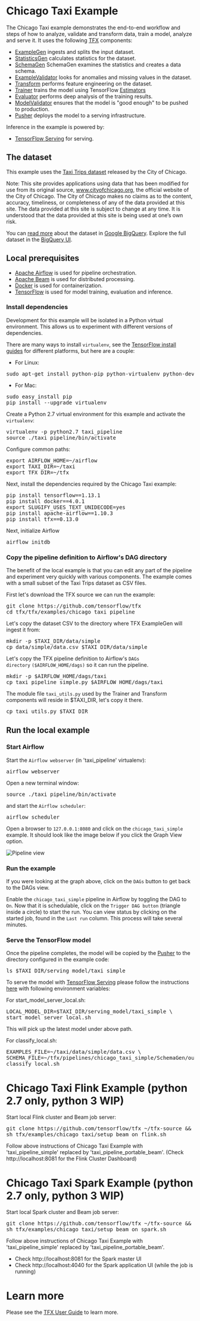 # Chicago Taxi Example

The Chicago Taxi example demonstrates the end-to-end workflow and steps of how
to analyze, validate and transform data, train a model, analyze and serve it. It
uses the following [TFX](https://www.tensorflow.org/tfx) components:

* [ExampleGen](https://github.com/tensorflow/tfx/blob/master/docs/guide/examplegen.md)
  ingests and splits the input dataset.
* [StatisticsGen](https://github.com/tensorflow/tfx/blob/master/docs/guide/statsgen.md)
  calculates statistics for the dataset.
* [SchemaGen](https://github.com/tensorflow/tfx/blob/master/docs/guide/schemagen.md)
  SchemaGen examines the statistics and creates a data schema.
* [ExampleValidator](https://github.com/tensorflow/tfx/blob/master/docs/guide/exampleval.md)
  looks for anomalies and missing values in the dataset.
* [Transform](https://github.com/tensorflow/tfx/blob/master/docs/guide/transform.md)
  performs feature engineering on the dataset.
* [Trainer](https://github.com/tensorflow/tfx/blob/master/docs/guide/trainer.md)
  trains the model using TensorFlow [Estimators](https://www.tensorflow.org/guide/estimators)
* [Evaluator](https://github.com/tensorflow/tfx/blob/master/docs/guide/evaluator.md)
  performs deep analysis of the training results.
* [ModelValidator](https://github.com/tensorflow/tfx/blob/master/docs/guide/modelval.md)
  ensures that the model is "good enough" to be pushed to production.
* [Pusher](https://github.com/tensorflow/tfx/blob/master/docs/guide/pusher.md)
  deploys the model to a serving infrastructure.

Inference in the example is powered by:

* [TensorFlow Serving](https://www.tensorflow.org/serving) for serving.

## The dataset

This example uses the [Taxi Trips dataset](https://data.cityofchicago.org/Transportation/Taxi-Trips/wrvz-psew)
released by the City of Chicago.

Note: This site provides applications using data that has been modified
for use from its original source, www.cityofchicago.org, the official website of
the City of Chicago. The City of Chicago makes no claims as to the content,
accuracy, timeliness, or completeness of any of the data provided at this site.
The data provided at this site is subject to change at any time. It is
understood that the data provided at this site is being used at one’s own risk.

You can [read more](https://cloud.google.com/bigquery/public-data/chicago-taxi) about
the dataset in [Google BigQuery](https://cloud.google.com/bigquery/). Explore
the full dataset in the
[BigQuery UI](https://bigquery.cloud.google.com/dataset/bigquery-public-data:chicago_taxi_trips).

## Local prerequisites

* [Apache Airflow](https://airflow.apache.org/) is used for pipeline orchestration.
* [Apache Beam](https://beam.apache.org/) is used for distributed processing.
* [Docker](https://www.docker.com/) is used for containerization.
* [TensorFlow](https://tensorflow.org) is used for model training, evaluation and inference.

### Install dependencies

Development for this example will be isolated in a Python virtual environment.
This allows us to experiment with different versions of dependencies.

There are many ways to install `virtualenv`, see the
[TensorFlow install guides](https://www.tensorflow.org/install) for different
platforms, but here are a couple:

* For Linux:

<pre class="devsite-terminal devsite-click-to-copy">
sudo apt-get install python-pip python-virtualenv python-dev build-essential
</pre>

* For Mac:

<pre class="devsite-terminal devsite-click-to-copy">
sudo easy_install pip
pip install --upgrade virtualenv
</pre>

Create a Python 2.7 virtual environment for this example and activate the
`virtualenv`:

<pre class="devsite-terminal devsite-click-to-copy">
virtualenv -p python2.7 taxi_pipeline
source ./taxi_pipeline/bin/activate
</pre>

Configure common paths:

<pre class="devsite-terminal devsite-click-to-copy">
export AIRFLOW_HOME=~/airflow
export TAXI_DIR=~/taxi
export TFX_DIR=~/tfx
</pre>

Next, install the dependencies required by the Chicago Taxi example:

<!--- bring back once requirements.txt file is available
<pre class="devsite-terminal devsite-click-to-copy">
pip install -r requirements.txt
</pre>
-->

<pre class="devsite-terminal devsite-click-to-copy">
pip install tensorflow==1.13.1
pip install docker==4.0.1
export SLUGIFY_USES_TEXT_UNIDECODE=yes
pip install apache-airflow==1.10.3
pip install tfx==0.13.0
</pre>

Next, initialize Airflow

<pre class="devsite-terminal devsite-click-to-copy">
airflow initdb
</pre>

### Copy the pipeline definition to Airflow's DAG directory

The benefit of the local example is that you can edit any part of the pipeline
and experiment very quickly with various components. The example comes with a
small subset of the Taxi Trips dataset as CSV files.

First let's download the TFX source we can run the example:

<pre class="devsite-terminal devsite-click-to-copy">
git clone https://github.com/tensorflow/tfx
cd tfx/tfx/examples/chicago_taxi_pipeline
</pre>

Let's copy the dataset CSV to the directory where TFX ExampleGen will ingest it
from:

<pre class="devsite-terminal devsite-click-to-copy">
mkdir -p $TAXI_DIR/data/simple
cp data/simple/data.csv $TAXI_DIR/data/simple
</pre>

Let's copy the TFX pipeline definition to Airflow's
<code>DAGs directory</code> <code>($AIRFLOW_HOME/dags)</code> so it can run the pipeline.

<pre class="devsite-terminal devsite-click-to-copy">
mkdir -p $AIRFLOW_HOME/dags/taxi
cp taxi_pipeline_simple.py $AIRFLOW_HOME/dags/taxi
</pre>

The module file <code>taxi_utils.py</code> used by the Trainer and Transform
components will reside in $TAXI_DIR, let's copy it there.

<pre class="devsite-terminal devsite-click-to-copy">
cp taxi_utils.py $TAXI_DIR
</pre>

## Run the local example

### Start Airflow

Start the <code>Airflow webserver</code> (in 'taxi_pipeline' virtualenv):

<pre class="devsite-terminal devsite-click-to-copy">
airflow webserver
</pre>

Open a new terminal window:

<pre class="devsite-terminal devsite-click-to-copy">
source ./taxi_pipeline/bin/activate
</pre>

and start the <code>Airflow scheduler</code>:

<pre class="devsite-terminal devsite-click-to-copy">
airflow scheduler
</pre>

Open a browser to <code>127.0.0.1:8080</code> and click on the <code>chicago_taxi_simple</code> example.
It should look like the image below if you click the Graph View option.

![Pipeline view](chicago_taxi_pipeline_simple.png)

### Run the example

If you were looking at the graph above, click on the <code>DAGs</code> button to
get back to the DAGs view.

Enable the <code>chicago_taxi_simple</code> pipeline in Airflow by toggling
the DAG to <code>On</code>.  Now that it is schedulable, click on the
<code>Trigger DAG button</code> (triangle inside a circle) to start the run. You
can view status by clicking on the started job, found in the
<code>Last run</code> column. This process will take several minutes.

### Serve the TensorFlow model

Once the pipeline completes, the model will be copied by the [Pusher](https://github.com/tensorflow/tfx/blob/master/docs/guide/pusher.md)
to the directory configured in the example code:

<pre class="devsite-terminal devsite-click-to-copy">
ls $TAXI_DIR/serving_model/taxi_simple
</pre>


To serve the model with [TensorFlow Serving](https://www.tensorflow.org/serving)
please follow the instructions [here](https://github.com/tensorflow/tfx/blob/master/tfx/examples/chicago_taxi/README.md#serve-the-tensorflow-model) with following environment variables:

For start_model_server_local.sh:

<pre class="devsite-terminal devsite-click-to-copy">
LOCAL_MODEL_DIR=$TAXI_DIR/serving_model/taxi_simple \
start_model_server_local.sh
</pre>

This will pick up the latest model under above path.

For classify_local.sh:

<pre class="devsite-terminal devsite-click-to-copy">
EXAMPLES_FILE=~/taxi/data/simple/data.csv \
SCHEMA_FILE=~/tfx/pipelines/chicago_taxi_simple/SchemaGen/output/<b>CHANGE_TO_LATEST_DIR</b>/schema.pbtxt \
classify_local.sh
</pre>

# Chicago Taxi Flink Example (python 2.7 only, python 3 WIP)

Start local Flink cluster and Beam job server:

<pre class="devsite-terminal devsite-click-to-copy">
git clone https://github.com/tensorflow/tfx ~/tfx-source && pushd ~/tfx-source
sh tfx/examples/chicago_taxi/setup_beam_on_flink.sh
</pre>

Follow above instructions of Chicago Taxi Example with 'taxi_pipeline_simple'
replaced by 'taxi_pipeline_portable_beam'.
(Check http://localhost:8081 for the Flink Cluster Dashboard)

# Chicago Taxi Spark Example (python 2.7 only, python 3 WIP)

Start local Spark cluster and Beam job server:

<pre class="devsite-terminal devsite-click-to-copy">
git clone https://github.com/tensorflow/tfx ~/tfx-source && pushd ~/tfx-source
sh tfx/examples/chicago_taxi/setup_beam_on_spark.sh
</pre>

Follow above instructions of Chicago Taxi Example with 'taxi_pipeline_simple'
replaced by 'taxi_pipeline_portable_beam'.

- Check http://localhost:8081 for the Spark master UI
- Check http://localhost:4040 for the Spark application UI (while the job is
  running)

# Learn more

Please see the [TFX User Guide](https://github.com/tensorflow/tfx/blob/master/docs/guide/index.md) to learn more.
